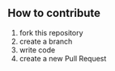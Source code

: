 ## How to contribute
1. fork this repository
2. create a branch
3. write code
4. create a new Pull Request